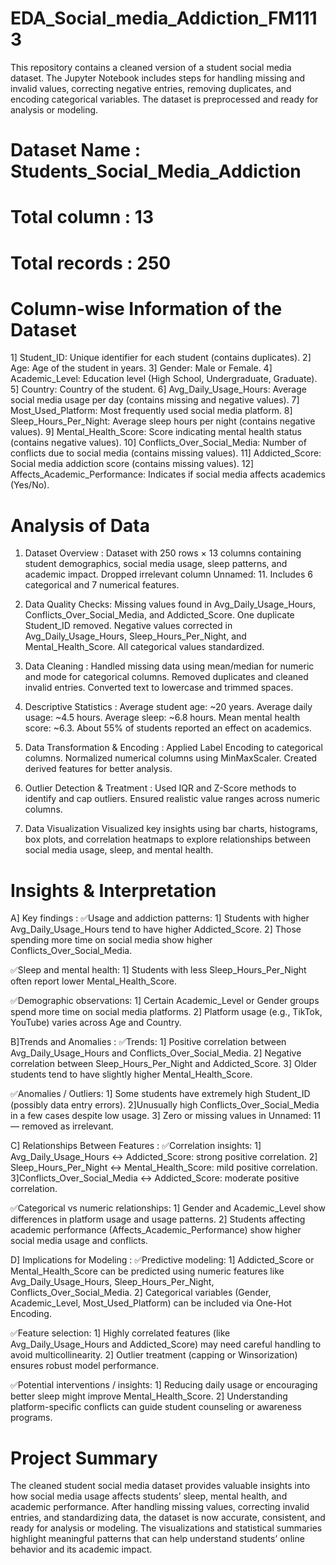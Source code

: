 # EDA_Social_media_Addiction_FM1113
This repository contains a cleaned version of a student social media dataset. The Jupyter Notebook includes steps for handling missing and invalid values, correcting negative entries, removing duplicates, and encoding categorical variables. The dataset is preprocessed and ready for analysis or modeling.

# Dataset Name : Students_Social_Media_Addiction
# Total column : 13
# Total records : 250
# Column-wise Information of the Dataset
1] Student_ID: Unique identifier for each student (contains duplicates).
2] Age: Age of the student in years.
3] Gender: Male or Female.
4] Academic_Level: Education level (High School, Undergraduate, Graduate).
5] Country: Country of the student.
6] Avg_Daily_Usage_Hours: Average social media usage per day (contains missing and negative values).
7] Most_Used_Platform: Most frequently used social media platform.
8] Sleep_Hours_Per_Night: Average sleep hours per night (contains negative values).
9] Mental_Health_Score: Score indicating mental health status (contains negative values).
10] Conflicts_Over_Social_Media: Number of conflicts due to social media (contains missing values).
11] Addicted_Score: Social media addiction score (contains missing values).
12] Affects_Academic_Performance: Indicates if social media affects academics (Yes/No).

# Analysis of Data
1. Dataset Overview :
Dataset with 250 rows × 13 columns containing student demographics, social media usage, sleep patterns, and academic impact.
Dropped irrelevant column Unnamed: 11.
Includes 6 categorical and 7 numerical features.

2. Data Quality Checks:
Missing values found in Avg_Daily_Usage_Hours, Conflicts_Over_Social_Media, and Addicted_Score.
One duplicate Student_ID removed.
Negative values corrected in Avg_Daily_Usage_Hours, Sleep_Hours_Per_Night, and Mental_Health_Score.
All categorical values standardized.

3. Data Cleaning :
Handled missing data using mean/median for numeric and mode for categorical columns.
Removed duplicates and cleaned invalid entries.
Converted text to lowercase and trimmed spaces.

4. Descriptive Statistics :
Average student age: ~20 years.
Average daily usage: ~4.5 hours.
Average sleep: ~6.8 hours.
Mean mental health score: ~6.3.
About 55% of students reported an effect on academics.

5. Data Transformation & Encoding :
Applied Label Encoding to categorical columns.
Normalized numerical columns using MinMaxScaler.
Created derived features for better analysis.

6. Outlier Detection & Treatment :
Used IQR and Z-Score methods to identify and cap outliers.
Ensured realistic value ranges across numeric columns.

7. Data Visualization
Visualized key insights using bar charts, histograms, box plots, and correlation heatmaps to explore relationships between social media usage, sleep, and mental health.

# Insights & Interpretation
A] Key findings :
✅Usage and addiction patterns:
1] Students with higher Avg_Daily_Usage_Hours tend to have higher Addicted_Score.
2] Those spending more time on social media show higher Conflicts_Over_Social_Media.

✅Sleep and mental health:
1] Students with less Sleep_Hours_Per_Night often report lower Mental_Health_Score.

✅Demographic observations:
1] Certain Academic_Level or Gender groups spend more time on social media platforms.
2] Platform usage (e.g., TikTok, YouTube) varies across Age and Country.

B]Trends and Anomalies :
✅Trends:
1] Positive correlation between Avg_Daily_Usage_Hours and Conflicts_Over_Social_Media.
2] Negative correlation between Sleep_Hours_Per_Night and Addicted_Score.
3] Older students tend to have slightly higher Mental_Health_Score.

✅Anomalies / Outliers:
1] Some students have extremely high Student_ID (possibly data entry errors).
2]Unusually high Conflicts_Over_Social_Media in a few cases despite low usage.
3] Zero or missing values in Unnamed: 11 — removed as irrelevant.

C] Relationships Between Features : 
✅Correlation insights:
1] Avg_Daily_Usage_Hours ↔ Addicted_Score: strong positive correlation.
2] Sleep_Hours_Per_Night ↔ Mental_Health_Score: mild positive correlation.
3]Conflicts_Over_Social_Media ↔ Addicted_Score: moderate positive correlation.

✅Categorical vs numeric relationships:
1] Gender and Academic_Level show differences in platform usage and usage patterns.
2] Students affecting academic performance (Affects_Academic_Performance) show higher social media usage and conflicts.

D] Implications for Modeling :
✅Predictive modeling:
1] Addicted_Score or Mental_Health_Score can be predicted using numeric features like Avg_Daily_Usage_Hours, Sleep_Hours_Per_Night, Conflicts_Over_Social_Media.
2] Categorical variables (Gender, Academic_Level, Most_Used_Platform) can be included via 
   One-Hot Encoding.

✅Feature selection:
1] Highly correlated features (like Avg_Daily_Usage_Hours and Addicted_Score) may need careful handling to avoid multicollinearity.
2] Outlier treatment (capping or Winsorization) ensures robust model performance.

✅Potential interventions / insights:
1] Reducing daily usage or encouraging better sleep might improve Mental_Health_Score.
2] Understanding platform-specific conflicts can guide student counseling or awareness programs.

# Project Summary
The cleaned student social media dataset provides valuable insights into how social media usage affects students’ sleep, mental health, and academic performance. After handling missing values, correcting invalid entries, and standardizing data, the dataset is now accurate, consistent, and ready for analysis or modeling. The visualizations and statistical summaries highlight meaningful patterns that can help understand students’ online behavior and its academic impact.
